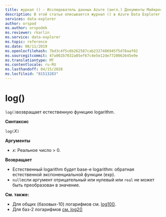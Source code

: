 ```yaml
---
title: журнал () - Исследователь данных Azure (англ.) Документы Майкрософт
description: В этой статье описывается журнал () в Azure Data Explorer.
services: data-explorer
author: orspod
ms.author: orspodek
ms.reviewer: rkarlin
ms.service: data-explorer
ms.topic: reference
ms.date: 08/11/2019
ms.openlocfilehash: 7bd3c4f5c6b262587cab2327486945f5d78aaf02
ms.sourcegitcommit: 47a002b7032a05ef67c4e5e12de7720062645e9e
ms.translationtype: MT
ms.contentlocale: ru-RU
ms.lasthandoff: 04/15/2020
ms.locfileid: "81513283"
---
```

# <a name="log"></a>log()

`log()`возвращает естественную функцию logarithm.  

**Синтаксис**

`log(`*X*`)`

**Аргументы**

* *x*: Реальное число > 0.

**Возвращает**

* Естественный logarithm будет base-e logarithm: обратная естественной экспоненциальной функции (exp).
* `null`если аргумент отрицательный или нулевый или `real` не может быть преобразован в значение. 

**См. также:**

* Для общих (базовых-10) логарифмов см. [log10()](log10-function.md).
* Для баз-2 логарифмов [см. log2()](log2-function.md)